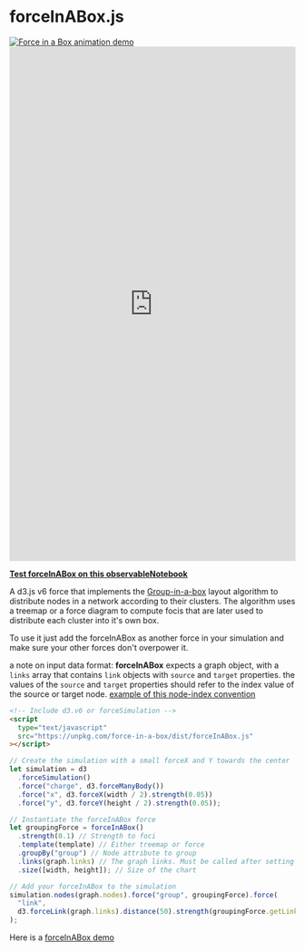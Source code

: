 # forceInABox.js

<a href="https://observablehq.com/@john-guerra/force-in-a-box">
  <img src="https://cdn.rawgit.com/john-guerra/forceInABox/6ffb1ab6/example/forceInABoxv4.gif" alt="Force in a Box animation demo" />
</a>

<iframe width="100%" height="907" frameborder="0" src="https://observablehq.com/embed/@john-guerra/force-in-a-box?cells=viewof+useGroupInABox%2Cviewof+template%2Cviewof+drawTemplate%2Cchart"></iframe>

[**Test forceInABox on this observableNotebook**](https://observablehq.com/@john-guerra/force-in-a-box)

A d3.js v6 force that implements the [Group-in-a-box](http://hcil2.cs.umd.edu/trs/2011-24/2011-24.pdf) layout algorithm to distribute nodes in a network according to their clusters. The algorithm uses a treemap or a force diagram to compute focis that are later used to distribute each cluster into it's own box.

To use it just add the forceInABox as another force in your simulation and make sure your other forces don't overpower it.

a note on input data format: **forceInABox** expects a graph object, with a `links` array that contains `link` objects with `source` and `target` properties. the values of the `source` and `target` properties should refer to the index value of the source or target node. [example of this node-index convention](https://gist.github.com/john-guerra/830e536314436e2c6396484bcc1e3b3d#file-miserables-json)

```html
<!-- Include d3.v6 or forceSimulation -->
<script
  type="text/javascript"
  src="https://unpkg.com/force-in-a-box/dist/forceInABox.js"
></script>
```

```js
// Create the simulation with a small forceX and Y towards the center
let simulation = d3
  .forceSimulation()
  .force("charge", d3.forceManyBody())
  .force("x", d3.forceX(width / 2).strength(0.05))
  .force("y", d3.forceY(height / 2).strength(0.05));

// Instantiate the forceInABox force
let groupingForce = forceInABox()
  .strength(0.1) // Strength to foci
  .template(template) // Either treemap or force
  .groupBy("group") // Node attribute to group
  .links(graph.links) // The graph links. Must be called after setting the grouping attribute
  .size([width, height]); // Size of the chart

// Add your forceInABox to the simulation
simulation.nodes(graph.nodes).force("group", groupingForce).force(
  "link",
  d3.forceLink(graph.links).distance(50).strength(groupingForce.getLinkStrength) // default link force will try to join nodes in the same group stronger than if they are in different groups
);
```

Here is a [forceInABox demo](https://bl.ocks.org/john-guerra/830e536314436e2c6396484bcc1e3b3d)
